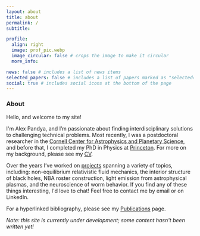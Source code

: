 ```yaml
---
layout: about
title: about
permalink: /
subtitle:

profile:
  align: right
  image: prof_pic.webp
  image_circular: false # crops the image to make it circular
  more_info:

news: false # includes a list of news items
selected_papers: false # includes a list of papers marked as "selected={true}"
social: true # includes social icons at the bottom of the page
---
```


### About

Hello, and welcome to my site!

I'm Alex Pandya, and I’m passionate about finding interdisciplinary solutions to challenging technical problems. Most recently, I was a postdoctoral researcher in the <a href="https://research.astro.cornell.edu/">Cornell Center for Astrophysics and Planetary Science</a>, and before that, I completed my PhD in Physics at <a href="https://phy.princeton.edu/">Princeton</a>.  For more on my background, please see my <a href="https://aapandy2.github.io/cv/">CV</a>.

Over the years I’ve worked on <a href="https://aapandy2.github.io/projects/">projects</a> spanning a variety of topics, including: non-equilibrium relativistic fluid mechanics, the interior structure of black holes, NBA roster construction, light emission from astrophysical plasmas, and the neuroscience of worm behavior. If you find any of these things interesting, I'd love to chat!  Feel free to contact me by email or on LinkedIn.

For a hyperlinked bibliography, please see my <a href="https://aapandy2.github.io/publications/">Publications</a> page.

_Note: this site is currently under development; some content hasn't been written yet!_
